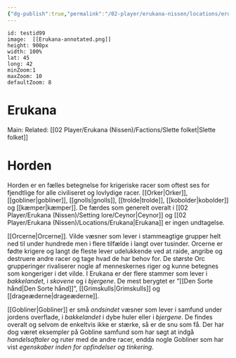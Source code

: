 ```yaml
---
{"dg-publish":true,"permalink":"/02-player/erukana-nissen/locations/erukana/"}
---
```



```leaflet
id: testid99
image:  [[Erukana-annotated.png]]
height: 900px
width: 100%
lat: 45
long: 42
minZoom:1
maxZoom: 10
defaultZoom: 8

```


# Erukana
Main:
Related: [[02 Player/Erukana (Nissen)/Factions/Slette folket\|Slette folket]]

# Horden 
Horden er en fælles betegnelse for krigeriske racer som oftest ses for fjendtlige for alle civiliseret og lovlydige racer. [[Orker\|Orker]], [[gobliner\|gobliner]], [[gnolls\|gnolls]], [[trolde\|trolde]], [[kobolder\|kobolder]] og [[kæmper\|kæmper]]. De færdes som generelt overalt i [[02 Player/Erukana (Nissen)/Setting lore/Ceynor\|Ceynor]] og [[02 Player/Erukana (Nissen)/Locations/Erukana\|Erukana]] er ingen undtagelse. 

[[Orcerne\|Orcerne]]. Vilde væsner som lever i stammeagtige grupper helt ned til under hundrede men i flere tilfælde i langt over tusinder. Orcerne er fødte krigere og langt de fleste lever udelukkende ved at raide, angribe og destruere andre racer og tage hvad de har behov for. De største Orc grupperinger rivaliserer nogle af menneskernes riger og kunne betegnes som kongeriger i det vilde. I Erukana er der flere stammer som lever i *bakkelandet*, i *skovene* og i *bjergene*. De mest berygtet er ”[[Den Sorte hånd\|Den Sorte hånd]]”, [[Grimskulls\|Grimskulls]] og [[drageæderne\|drageæderne]].

[[Gobliner\|Gobliner]] er små *ondsindet* væsner som lever i samfund under jordens overflade, i *bakkelandet* i dybe huler eller i *bjergene*. De findes overalt og selvom de enkeltvis ikke er stærke, så er de snu som få. Der har dog været eksempler på Gobline samfund som har søgt at indgå *handelsaftaler* og ruter med de andre racer, endda nogle Gobliner som har vist *egenskaber inden for opfindelser og tinkering*.